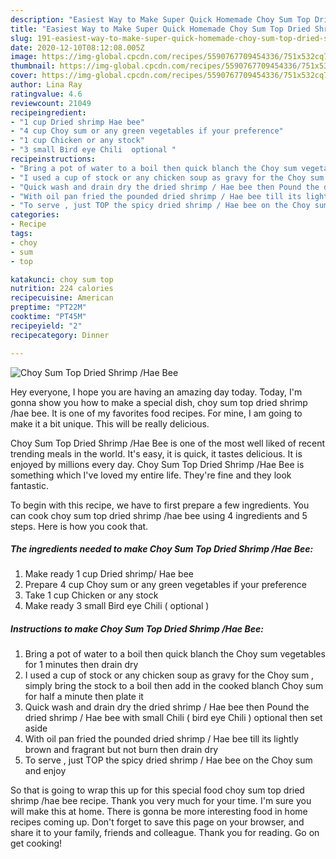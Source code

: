 ```yaml
---
description: "Easiest Way to Make Super Quick Homemade Choy Sum Top Dried Shrimp /Hae Bee"
title: "Easiest Way to Make Super Quick Homemade Choy Sum Top Dried Shrimp /Hae Bee"
slug: 191-easiest-way-to-make-super-quick-homemade-choy-sum-top-dried-shrimp-hae-bee
date: 2020-12-10T08:12:08.005Z
image: https://img-global.cpcdn.com/recipes/5590767709454336/751x532cq70/choy-sum-top-dried-shrimp-hae-bee-recipe-main-photo.jpg
thumbnail: https://img-global.cpcdn.com/recipes/5590767709454336/751x532cq70/choy-sum-top-dried-shrimp-hae-bee-recipe-main-photo.jpg
cover: https://img-global.cpcdn.com/recipes/5590767709454336/751x532cq70/choy-sum-top-dried-shrimp-hae-bee-recipe-main-photo.jpg
author: Lina Ray
ratingvalue: 4.6
reviewcount: 21049
recipeingredient:
- "1 cup Dried shrimp Hae bee"
- "4 cup Choy sum or any green vegetables if your preference"
- "1 cup Chicken or any stock"
- "3 small Bird eye Chili  optional "
recipeinstructions:
- "Bring a pot of water to a boil then quick blanch the Choy sum vegetables for 1 minutes then drain dry"
- "I used a cup of stock or any chicken soup as gravy for the Choy sum , simply bring the stock to a boil then add in the cooked blanch Choy sum for half a minute then plate it"
- "Quick wash and drain dry the dried shrimp / Hae bee then Pound the dried shrimp / Hae bee with small Chili ( bird eye Chili ) optional then set aside"
- "With oil pan fried the pounded dried shrimp / Hae bee till its lightly brown and fragrant but not burn then drain dry"
- "To serve , just TOP the spicy dried shrimp / Hae bee on the Choy sum and enjoy"
categories:
- Recipe
tags:
- choy
- sum
- top

katakunci: choy sum top 
nutrition: 224 calories
recipecuisine: American
preptime: "PT22M"
cooktime: "PT45M"
recipeyield: "2"
recipecategory: Dinner

---
```



![Choy Sum Top Dried Shrimp /Hae Bee](https://img-global.cpcdn.com/recipes/5590767709454336/751x532cq70/choy-sum-top-dried-shrimp-hae-bee-recipe-main-photo.jpg)

Hey everyone, I hope you are having an amazing day today. Today, I'm gonna show you how to make a special dish, choy sum top dried shrimp /hae bee. It is one of my favorites food recipes. For mine, I am going to make it a bit unique. This will be really delicious.



Choy Sum Top Dried Shrimp /Hae Bee is one of the most well liked of recent trending meals in the world. It's easy, it is quick, it tastes delicious. It is enjoyed by millions every day. Choy Sum Top Dried Shrimp /Hae Bee is something which I've loved my entire life. They're fine and they look fantastic.


To begin with this recipe, we have to first prepare a few ingredients. You can cook choy sum top dried shrimp /hae bee using 4 ingredients and 5 steps. Here is how you cook that.

<!--inarticleads1-->

##### The ingredients needed to make Choy Sum Top Dried Shrimp /Hae Bee:

1. Make ready 1 cup Dried shrimp/ Hae bee
1. Prepare 4 cup Choy sum or any green vegetables if your preference
1. Take 1 cup Chicken or any stock
1. Make ready 3 small Bird eye Chili ( optional )




<!--inarticleads2-->

##### Instructions to make Choy Sum Top Dried Shrimp /Hae Bee:

1. Bring a pot of water to a boil then quick blanch the Choy sum vegetables for 1 minutes then drain dry
1. I used a cup of stock or any chicken soup as gravy for the Choy sum , simply bring the stock to a boil then add in the cooked blanch Choy sum for half a minute then plate it
1. Quick wash and drain dry the dried shrimp / Hae bee then Pound the dried shrimp / Hae bee with small Chili ( bird eye Chili ) optional then set aside
1. With oil pan fried the pounded dried shrimp / Hae bee till its lightly brown and fragrant but not burn then drain dry
1. To serve , just TOP the spicy dried shrimp / Hae bee on the Choy sum and enjoy




So that is going to wrap this up for this special food choy sum top dried shrimp /hae bee recipe. Thank you very much for your time. I'm sure you will make this at home. There is gonna be more interesting food in home recipes coming up. Don't forget to save this page on your browser, and share it to your family, friends and colleague. Thank you for reading. Go on get cooking!
